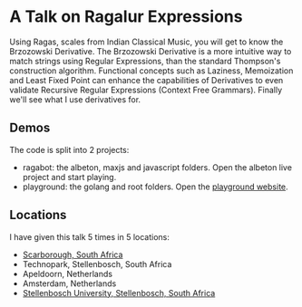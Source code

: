 # A Talk on Ragalur Expressions

Using Ragas, scales from Indian Classical Music, you will get to know the Brzozowski Derivative. 
The Brzozowski Derivative is a more intuitive way to match strings using Regular Expressions, than the standard Thompson's construction algorithm. 
Functional concepts such as Laziness, Memoization and Least Fixed Point can enhance the capabilities of Derivatives to even validate Recursive Regular Expressions (Context Free Grammars). 
Finally we'll see what I use derivatives for.

## Demos

The code is split into 2 projects:

  - ragabot: the albeton, maxjs and javascript folders.  Open the albeton live project and start playing.
  - playground: the golang and root folders.  Open the [playground website](http://awalterschulze.github.io/ragax/).

## Locations

I have given this talk 5 times in 5 locations:

  - [Scarborough, South Africa](http://www.meetup.com/Cape-Town-Functional-Programmers/events/229984534/)
  - Technopark, Stellenbosch, South Africa
  - Apeldoorn, Netherlands
  - Amsterdam, Netherlands
  - [Stellenbosch University, Stellenbosch, South Africa](http://www.meetup.com/Stellenbosch-Computer-Science-Meetup/events/231041690/)